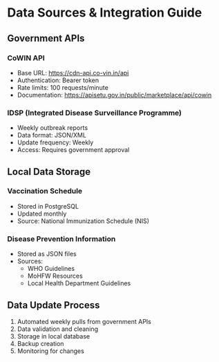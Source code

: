 # Data Sources & Integration Guide

## Government APIs

### CoWIN API
- Base URL: https://cdn-api.co-vin.in/api
- Authentication: Bearer token
- Rate limits: 100 requests/minute
- Documentation: https://apisetu.gov.in/public/marketplace/api/cowin

### IDSP (Integrated Disease Surveillance Programme)
- Weekly outbreak reports
- Data format: JSON/XML
- Update frequency: Weekly
- Access: Requires government approval

## Local Data Storage

### Vaccination Schedule
- Stored in PostgreSQL
- Updated monthly
- Source: National Immunization Schedule (NIS)

### Disease Prevention Information
- Stored as JSON files
- Sources:
  - WHO Guidelines
  - MoHFW Resources
  - Local Health Department Guidelines

## Data Update Process

1. Automated weekly pulls from government APIs
2. Data validation and cleaning
3. Storage in local database
4. Backup creation
5. Monitoring for changes